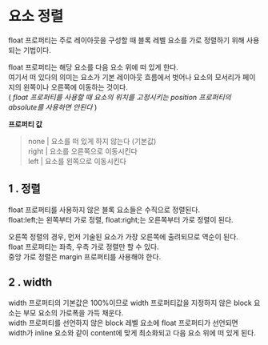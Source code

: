 # 요소 정렬

float 프로퍼티는 주로 레이아웃을 구성할 때 블록 레벨 요소를 가로 정렬하기 위해 사용되는 기법이다.    

float 프로퍼티는 해당 요소를 다음 요소 위에 떠 있게 한다.    
여기서 떠 있다의 의미는 요소가 기본 레이아웃 흐름에서 벗어나 요소의 모서리가 페이지의 왼쪽이나 오른쪽에 이동하는 것이다.   
( _float 프로퍼티를 사용할 때 요소의 위치를 고정시키는 position 프로퍼티의 absolute를 사용하면 안된다_ )

**프로퍼티 값**
> none | 요소를 떠 있게 하지 않는다 (기본값)   
> right | 요소를 오른쪽으로 이동시킨다   
> left | 요소를 왼쪽으로 이동시킨다    

## 1 . 정렬

float 프로퍼티를 사용하지 않은 블록 요소들은 수직으로 정렬된다.    
float:left;는 왼쪽부터 가로 정렬, float:right;는 오른쪽부터 가로 정렬이 된다.

오른쪽 정렬의 경우, 먼저 기술된 요소가 가장 오른쪽에 출려되므로 역순이 된다.    
float 프로퍼티는 좌측, 우측 가로 정렬만 할 수 있다.   
중앙 가로 정렬은 margin 프로퍼티를 사용해야 한다.

## 2 . width

width 프로퍼티의 기본값은 100%이므로 width 프로퍼티값을 지정하지 않은 block 요소는 부모 요소의 가로폭을 가득 채운다.   
width 프로퍼티를 선언하지 않은 block 레벨 요소에 float 프로퍼티가 선언되면   
width가 inline 요소와 같이 content에 맞게 최소화되고 다음 요소 위에 떠 있게 된다.
